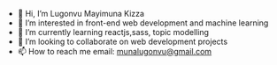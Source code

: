 - 👋 Hi, I’m Lugonvu Mayimuna Kizza  
- 👀 I’m interested in front-end web development and machine learning
- 🌱 I’m currently learning reactjs,sass, topic modelling
- 💞️ I’m looking to collaborate on web development projects
- 📫 How to reach me  email: munalugonvu@gmail.com

<!---
MunaLugonvu/MunaLugonvu is a ✨ special ✨ repository because its `README.md` (this file) appears on your GitHub profile.
You can click the Preview link to take a look at your changes.
--->
